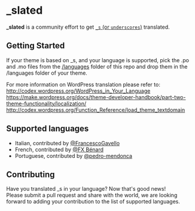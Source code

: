 _slated
=======
**_slated** is a community effort to get [`_s` (or `underscores`)](https://github.com/Automattic/_s) translated.

Getting Started
---------------
If your theme is based on _s, and your language is supported, pick the .po and .mo files from the [/languages](https://github.com/ptbello/_slated/tree/master/languages) folder of this repo and drop them in the /languages folder of your theme.

For more information on WordPress translation please refer to:  
http://codex.wordpress.org/WordPress_in_Your_Language  
https://make.wordpress.org/docs/theme-developer-handbook/part-two-theme-functionality/localization/  
http://codex.wordpress.org/Function_Reference/load_theme_textdomain

Supported languages
---------------

- Italian, contributed by [@FrancescoGavello](https://github.com/FrancescoGavello)
- French, contributed by [@FX Bénard](https://github.com/fxbenard)
- Portuguese, contributed by [@pedro-mendonca](https://github.com/pedro-mendonca)


Contributing
---------------
Have you translated _s in your language? Now that's good news!  
Please submit a pull request and share with the world, we are looking forward to adding your contribution to the list of supported languages.
